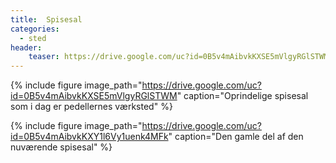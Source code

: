 ```yaml
---
title:  Spisesal
categories: 
  - sted
header:
    teaser: https://drive.google.com/uc?id=0B5v4mAibvkKXSE5mVlgyRGlSTWM
---
```


{% include figure 
    image_path="https://drive.google.com/uc?id=0B5v4mAibvkKXSE5mVlgyRGlSTWM"
    caption="Oprindelige spisesal som i dag er pedellernes værksted" %}

{% include figure 
    image_path="https://drive.google.com/uc?id=0B5v4mAibvkKXY1l6Vy1uenk4MFk"
    caption="Den gamle del af den nuværende spisesal" %}
